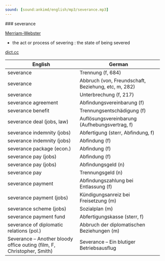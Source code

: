 ```yaml
---
sound: [sound:ankimd/english/mp3/severance.mp3]
---
```


\### severance

[Merriam-Webster](https://www.merriam-webster.com/dictionary/severance)

- the act or process of severing : the state of being severed

[dict.cc](https://www.dict.cc/severance)

| English        | German       |
| -------------- | ------------ |
| severance | Trennung (f, 684) |
| severance | Abbruch (von, Freundschaft, Beziehung, etc, m, 282) |
| severance | Unterbrechung (f, 217) |
| severance agreement | Abfindungsvereinbarung (f) |
| severance benefit | Trennungsentschädigung (f) |
| severance deal (jobs, law) | Auflösungsvereinbarung (Aufhebungsvertrag, f) |
| severance indemnity (jobs) | Abfertigung (sterr, Abfindung, f) |
| severance indemnity (jobs) | Abfindung (f) |
| severance package (econ.) | Abfindung (f) |
| severance pay (jobs) | Abfindung (f) |
| severance pay (jobs) | Abfindungsgeld (n) |
| severance pay | Trennungsgeld (n) |
| severance payment | Abfindungszahlung bei Entlassung (f) |
| severance payment (jobs) | Kündigungsanreiz bei Freisetzung (m) |
| severance scheme (jobs) | Sozialplan (m) |
| severance payment fund | Abfertigungskasse (sterr, f) |
| severance of diplomatic relations (pol.) | Abbruch der diplomatischen Beziehungen (m) |
| Severance – Another bloody office outing (film, F, Christopher, Smith) | Severance – Ein blutiger Betriebsausflug |

